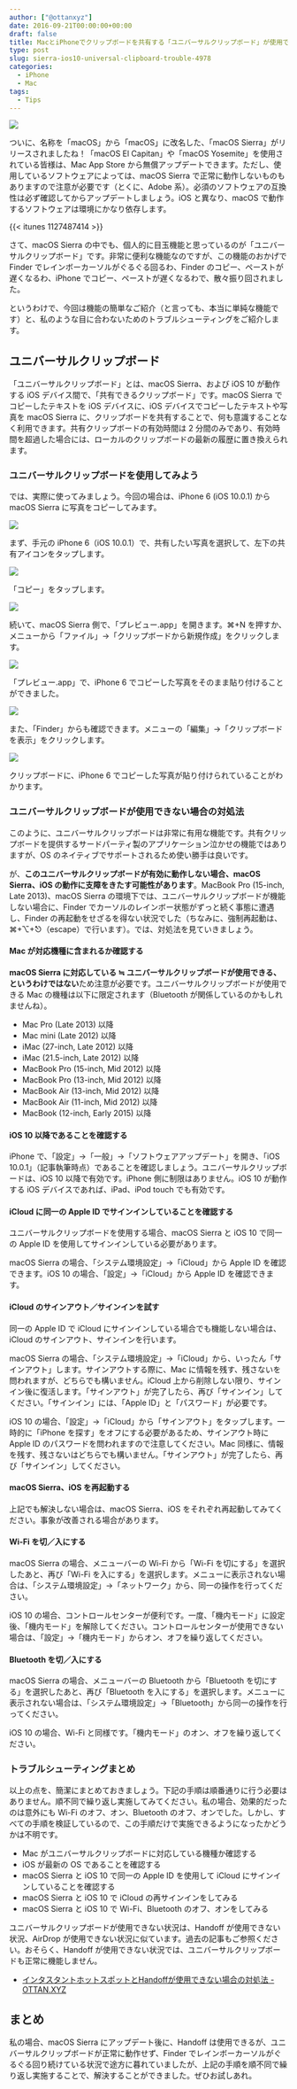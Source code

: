 ```yaml
---
author: ["@ottanxyz"]
date: 2016-09-21T00:00:00+00:00
draft: false
title: MacとiPhoneでクリップボードを共有する「ユニバーサルクリップボード」が使用できない場合の対処法
type: post
slug: sierra-ios10-universal-clipboard-trouble-4978
categories:
  - iPhone
  - Mac
tags:
  - Tips
---
```


![](/uploads/2016/09/160921-57e289d92f99e.jpg)

ついに、名称を「macOS」から「macOS」に改名した、「macOS Sierra」がリリースされましたね！「macOS El Capitan」や「macOS Yosemite」を使用されている皆様は、Mac App Store から無償アップデートできます。ただし、使用しているソフトウェアによっては、macOS Sierra で正常に動作しないものもありますので注意が必要です（とくに、Adobe 系）。必須のソフトウェアの互換性は必ず確認してからアップデートしましょう。iOS と異なり、macOS で動作するソフトウェアは環境にかなり依存します。

{{< itunes 1127487414 >}}

さて、macOS Sierra の中でも、個人的に目玉機能と思っているのが「ユニバーサルクリップボード」です。非常に便利な機能なのですが、この機能のおかげで Finder でレインボーカーソルがぐるぐる回るわ、Finder のコピー、ペーストが遅くなるわ、iPhone でコピー、ペーストが遅くなるわで、散々振り回されました。

というわけで、今回は機能の簡単なご紹介（と言っても、本当に単純な機能です）と、私のような目に合わないためのトラブルシューティングをご紹介します。

## ユニバーサルクリップボード

「ユニバーサルクリップボード」とは、macOS Sierra、および iOS 10 が動作する iOS デバイス間で、「共有できるクリップボード」です。macOS Sierra でコピーしたテキストを iOS デバイスに、iOS デバイスでコピーしたテキストや写真を macOS Sierra に、クリップボードを共有することで、何も意識することなく利用できます。共有クリップボードの有効時間は 2 分間のみであり、有効時間を超過した場合には、ローカルのクリップボードの最新の履歴に置き換えられます。

### ユニバーサルクリップボードを使用してみよう

では、実際に使ってみましょう。今回の場合は、iPhone 6 (iOS 10.0.1) から macOS Sierra に写真をコピーしてみます。

![](/uploads/2016/09/160921-57e292ec539cb.png)

まず、手元の iPhone 6（iOS 10.0.1）で、共有したい写真を選択して、左下の共有アイコンをタップします。

![](/uploads/2016/09/160921-57e2933a2e41a.png)

「コピー」をタップします。

![](/uploads/2016/09/160921-57e2934d0396f.png)

続いて、macOS Sierra 側で、「プレビュー.app」を開きます。⌘+N を押すか、メニューから「ファイル」→「クリップボードから新規作成」をクリックします。

![](/uploads/2016/09/160921-57e29352e1884.png)

「プレビュー.app」で、iPhone 6 でコピーした写真をそのまま貼り付けることができました。

![](/uploads/2016/09/160921-57e2935a3fb05.png)

また、「Finder」からも確認できます。メニューの「編集」→「クリップボードを表示」をクリックします。

![](/uploads/2016/09/160921-57e29360a67dd.png)

クリップボードに、iPhone 6 でコピーした写真が貼り付けられていることがわかります。

### ユニバーサルクリップボードが使用できない場合の対処法

このように、ユニバーサルクリップボードは非常に有用な機能です。共有クリップボードを提供するサードパーティ製のアプリケーション泣かせの機能ではありますが、OS のネイティブでサポートされるため使い勝手は良いです。

が、**このユニバーサルクリップボードが有効に動作しない場合、macOS Sierra、iOS の動作に支障をきたす可能性があります**。MacBook Pro (15-inch, Late 2013)、macOS Sierra の環境下では、ユニバーサルクリップボードが機能しない場合に、Finder でカーソルのレインボー状態がずっと続く事態に遭遇し、Finder の再起動をせざるを得ない状況でした（ちなみに、強制再起動は、⌘+⌥+⎋（escape）で行います）。では、対処法を見ていきましょう。

#### Mac が対応機種に含まれるか確認する

**macOS Sierra に対応している ≒ ユニバーサルクリップボードが使用できる、というわけではない**ため注意が必要です。ユニバーサルクリップボードが使用できる Mac の機種は以下に限定されます（Bluetooth が関係しているのかもしれませんね）。

- Mac Pro (Late 2013) 以降
- Mac mini (Late 2012) 以降
- iMac (27-inch, Late 2012) 以降
- iMac (21.5-inch, Late 2012) 以降
- MacBook Pro (15-inch, Mid 2012) 以降
- MacBook Pro (13-inch, Mid 2012) 以降
- MacBook Air (13-inch, Mid 2012) 以降
- MacBook Air (11-inch, Mid 2012) 以降
- MacBook (12-inch, Early 2015) 以降

#### iOS 10 以降であることを確認する

iPhone で、「設定」→「一般」→「ソフトウェアアップデート」を開き、「iOS 10.0.1」（記事執筆時点）であることを確認しましょう。ユニバーサルクリップボードは、iOS 10 以降で有効です。iPhone 側に制限はありません。iOS 10 が動作する iOS デバイスであれば、iPad、iPod touch でも有効です。

#### iCloud に同一の Apple ID でサインインしていることを確認する

ユニバーサルクリップボードを使用する場合、macOS Sierra と iOS 10 で同一の Apple ID を使用してサインインしている必要があります。

macOS Sierra の場合、「システム環境設定」→「iCloud」から Apple ID を確認できます。iOS 10 の場合、「設定」→「iCloud」から Apple ID を確認できます。

#### iCloud のサインアウト／サインインを試す

同一の Apple ID で iCloud にサインインしている場合でも機能しない場合は、iCloud のサインアウト、サインインを行います。

macOS Sierra の場合、「システム環境設定」→「iCloud」から、いったん「サインアウト」します。サインアウトする際に、Mac に情報を残す、残さないを問われますが、どちらでも構いません。iCloud 上から削除しない限り、サインイン後に復活します。「サインアウト」が完了したら、再び「サインイン」してください。「サインイン」には、「Apple ID」と「パスワード」が必要です。

iOS 10 の場合、「設定」→「iCloud」から「サインアウト」をタップします。一時的に「iPhone を探す」をオフにする必要があるため、サインアウト時に Apple ID のパスワードを問われますので注意してください。Mac 同様に、情報を残す、残さないはどちらでも構いません。「サインアウト」が完了したら、再び「サインイン」してください。

#### macOS Sierra、iOS を再起動する

上記でも解決しない場合は、macOS Sierra、iOS をそれぞれ再起動してみてください。事象が改善される場合があります。

#### Wi-Fi を切／入にする

macOS Sierra の場合、メニューバーの Wi-Fi から「Wi-Fi を切にする」を選択したあと、再び「Wi-Fi を入にする」を選択します。メニューに表示されない場合は、「システム環境設定」→「ネットワーク」から、同一の操作を行ってください。

iOS 10 の場合、コントロールセンターが便利です。一度、「機内モード」に設定後、「機内モード」を解除してください。コントロールセンターが使用できない場合は、「設定」→「機内モード」からオン、オフを繰り返してください。

#### Bluetooth を切／入にする

macOS Sierra の場合、メニューバーの Bluetooth から「Bluetooth を切にする」を選択したあと、再び「Bluetooth を入にする」を選択します。メニューに表示されない場合は、「システム環境設定」→「Bluetooth」から同一の操作を行ってください。

iOS 10 の場合、Wi-Fi と同様です。「機内モード」のオン、オフを繰り返してください。

### トラブルシューティングまとめ

以上の点を、簡潔にまとめておきましょう。下記の手順は順番通りに行う必要はありません。順不同で繰り返し実施してみてください。私の場合、効果的だったのは意外にも Wi-Fi のオフ、オン、Bluetooth のオフ、オンでした。しかし、すべての手順を検証しているので、この手順だけで実施できるようになったかどうかは不明です。

- Mac がユニバーサルクリップボードに対応している機種か確認する
- iOS が最新の OS であることを確認する
- macOS Sierra と iOS 10 で同一の Apple ID を使用して iCloud にサインインしていることを確認する
- macOS Sierra と iOS 10 で iCloud の再サインインをしてみる
- macOS Sierra と iOS 10 で Wi-Fi、Bluetooth のオフ、オンをしてみる

ユニバーサルクリップボードが使用できない状況は、Handoff が使用できない状況、AirDrop が使用できない状況に似ています。過去の記事もご参照ください。おそらく、Handoff が使用できない状況では、ユニバーサルクリップボードも正常に機能しません。

* [インタスタントホットスポットとHandoffが使用できない場合の対処法 - OTTAN.XYZ](/posts/2015/05/instant-hotspot-handoff-disable-1397/)

## まとめ

私の場合、macOS Sierra にアップデート後に、Handoff は使用できるが、ユニバーサルクリップボードが正常に動作せず、Finder でレインボーカーソルがぐるぐる回り続けている状況で途方に暮れていましたが、上記の手順を順不同で繰り返し実施することで、解決することができました。ぜひお試しあれ。
